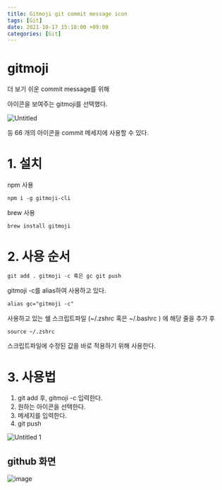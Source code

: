 ```yaml
---
title: Gitmoji git commit message icon
tags: [Git]
date: 2021-10-17 15:18:00 +09:00
categories: [Git]
---
```


# gitmoji

더 보기 쉬운 commit message를 위해

아이콘을 보여주는 gitmoji를 선택했다.

![Untitled](https://user-images.githubusercontent.com/34102064/137633858-b058ecbf-761c-40e6-a5ca-b4dc4dccf3b5.png)

등 66 개의 아이콘을 commit 메세지에 사용할 수 있다.

# 1. 설치

npm 사용

```html
npm i -g gitmoji-cli
```

brew 사용

```html
brew install gitmoji
```

# 2. 사용 순서

```html
git add . gitmoji -c 혹은 gc git push
```

gitmoji -c를 alias하여 사용하고 있다.

```html
alias gc="gitmoji -c"
```

사용하고 있는 쉘 스크립트파일 (~/.zshrc 혹은 ~/.bashrc ) 에 해당 줄을 추가 후

```html
source ~/.zshrc
```

스크립트파일에 수정된 값을 바로 적용하기 위해 사용한다.

# 3. 사용법

1. git add 후, gitmoji -c 입력한다.
2. 원하는 아이콘을 선택한다.
3. 메세지를 입력한다.
4. git push

![Untitled 1](https://user-images.githubusercontent.com/34102064/137633861-51cd5d29-7ab6-48de-852b-f4e9eaf9ee0e.png)

## github 화면


![image](https://user-images.githubusercontent.com/34102064/137634484-812f4181-6396-4b71-8bcc-abfa0cf10c42.png)
